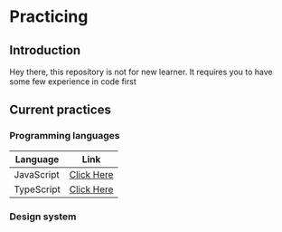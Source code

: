 # Practicing

## Introduction

Hey there, this repository is not for new learner. It requires you to have some few experience in code first

## Current practices

### Programming languages

| Language      | Link                                           |
| ------------- | -------------                                  |
| JavaScript    | [Click Here](./practices/programming-languages/js/README.md)                   |
| TypeScript    | [Click Here](./practices/programming-languages/ts/README.md)                   |

### Design system

